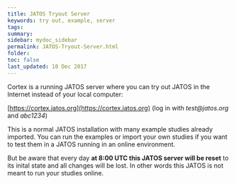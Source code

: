 ```yaml
---
title: JATOS Tryout Server
keywords: try out, example, server
tags:
summary:
sidebar: mydoc_sidebar
permalink: JATOS-Tryout-Server.html
folder:
toc: false
last_updated: 10 Dec 2017
---
```


Cortex is a running JATOS server where you can try out JATOS in the Internet instead of your local computer:

[https://cortex.jatos.org](https://cortex.jatos.org) (log in with _test@jatos.org_ and _abc1234_)

This is a normal JATOS installation with many example studies already imported. You can run the examples or import your own studies if you want to test them in a JATOS running in an online environment. 

But be aware that every day **at 8:00 UTC this JATOS server will be reset** to its inital state and all changes will be lost. In other words this JATOS is not meant to run your studies online.


